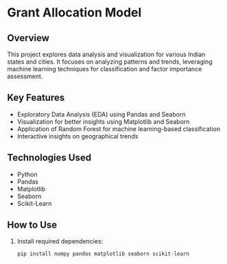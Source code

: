 # Grant Allocation Model

## Overview
This project explores data analysis and visualization for various Indian states and cities. It focuses on analyzing patterns and trends, leveraging machine learning techniques for classification and factor importance assessment.

## Key Features
- Exploratory Data Analysis (EDA) using Pandas and Seaborn
- Visualization for better insights using Matplotlib and Seaborn
- Application of Random Forest for machine learning-based classification
- Interactive insights on geographical trends

## Technologies Used
- Python
- Pandas
- Matplotlib
- Seaborn
- Scikit-Learn

## How to Use
1. Install required dependencies:
   ```bash
   pip install numpy pandas matplotlib seaborn scikit-learn
